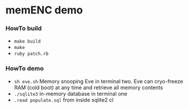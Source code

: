 # memENC demo

### HowTo build

- `make build`
- `make`
- `ruby patch.rb`

### HowTo demo

- `sh eve.sh` Memory snooping Eve in terminal two. Eve can cryo-freeze RAM (cold boot) at any time and retrieve all  memory contents
- `./sqlite3` in-memory database in terminal one
- `.read populate.sql` from inside sqlite2 cl
